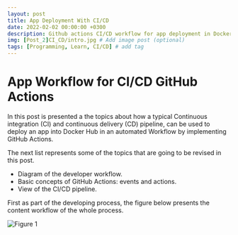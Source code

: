 ```yaml
---
layout: post
title: App Deployment With CI/CD
date: 2022-02-02 00:00:00 +0300
description: Github actions CI/CD workflow for app deployment in Docker Hub. 
img: [Post_2]CI_CD/intro.jpg # Add image post (optional)
tags: [Programming, Learn, CI/CD] # add tag
---
```


# App Workflow for CI/CD GitHub Actions
In this post is presented a the topics about how a typical Continuous integration (CI) and continuous delivery (CD) pipeline, can be used to deploy an app into Docker Hub in an automated Workflow by implementing GitHub Actions.

The next list represents some of the topics that are going to be revised in this post.
* Diagram of the developer workflow.
* Basic concepts of GitHub Actions: events and actions.
* View of the CI/CD pipeline.

First as part of the developing process, the figure below presents the content workflow of the whole process. 

![Figure 1](/[Post_2]CI_CD/fig_1.png "Text to show on mouseover")


